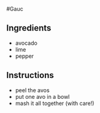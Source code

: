 #Gauc
## Ingredients
* avocado
* lime
* pepper
## Instructions
* peel the avos
* put one avo in a bowl
* mash it all together (with care!)
